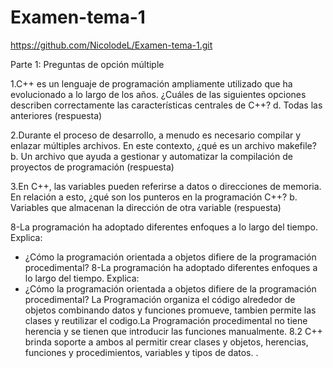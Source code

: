 # Examen-tema-1

https://github.com/NicolodeL/Examen-tema-1.git

Parte 1: Preguntas de opción múltiple

1.C++ es un lenguaje de programación ampliamente utilizado que ha evolucionado a lo largo de los años. ¿Cuáles de las siguientes opciones describen correctamente las características centrales de C++?
d. Todas las anteriores (respuesta)

2.Durante el proceso de desarrollo, a menudo es necesario compilar y enlazar múltiples archivos. En este contexto, ¿qué es un archivo makefile?
b. Un archivo que ayuda a gestionar y automatizar la compilación de proyectos de programación (respuesta)

3.En C++, las variables pueden referirse a datos o direcciones de memoria. En relación a esto, ¿qué son los punteros en la programación C++?
b. Variables que almacenan la dirección de otra variable (respuesta)

8-La programación ha adoptado diferentes enfoques a lo largo del tiempo. Explica:
-	¿Cómo la programación orientada a objetos difiere de la programación procedimental?
	8-La programación ha adoptado diferentes enfoques a lo largo del tiempo. Explica:
-	¿Cómo la programación orientada a objetos difiere de la programación procedimental?
La Programación  organiza el código alrededor de objetos combinando datos y funciones promueve, tambien permite las clases y reutilizar el codigo.La Programación procedimental no tiene herencia y se tienen que introducir las funciones manualmente.
8.2
C++ brinda soporte a ambos al permitir crear clases y objetos, herencias, funciones y procedimientos, variables y tipos de datos. .
